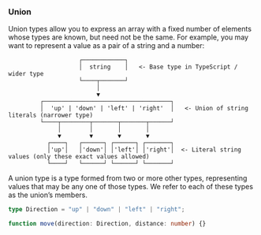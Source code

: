 ### **Union**

Union types allow you to express an array with a fixed number of elements whose types are known, but need not be the same.
For example, you may want to represent a value as a pair of a string and a number:

```
                    ┌────────────┐
                    │  string    │   <- Base type in TypeScript / wider type
                    └────┬───────┘
                         │
                         ▼
         ┌────────────────────────────────────┐
         │  'up' | 'down' | 'left' | 'right'  │   <- Union of string literals (narrower type)
         └────┬────────┬───────┬───────┬──────┘
              │        │       │       │
              ▼        ▼       ▼       ▼
           ┌────┐   ┌──────┐ ┌──────┐ ┌───────┐
           │'up'│   │'down'│ │'left'│ │'right'│  <- Literal string values (only these exact values allowed)
           └────┘   └──────┘ └──────┘ └───────┘
```

A union type is a type formed from two or more other types, representing values that may be any one of those types. We refer to each of these types as the union’s members.

```typescript
type Direction = "up" | "down" | "left" | "right";

function move(direction: Direction, distance: number) {}

```
